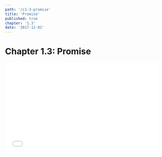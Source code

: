 ```yaml
---
path: '/c1-3-promise'
title: 'Promise'
published: true
chapter: '1.3'
date: '2017-12-02'
---
```

# Chapter 1.3: Promise

<iframe width="100%" height="300" src="//jsfiddle.net/superoo7/aqkw9b34/embedded/" allowpaymentrequest allowfullscreen="allowfullscreen" frameborder="0"></iframe>
